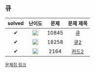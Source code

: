 ## 큐

| solved | 난이도 | 문제 | 문제 제목 |
| :--: | :--: | :--: | :--: |
| ✔ | <img src="https://static.solved.ac/tier_small/7.svg" alt="S4" class="css-1vnxcg0" width=20 height=20 align=center > | 10845 | [큐](https://www.acmicpc.net/problem/10845) |
| ✔ | <img src="https://static.solved.ac/tier_small/7.svg" alt="S4" class="css-1vnxcg0" width=20 height=20 align=center > | 18258 | [큐2](https://www.acmicpc.net/problem/18258) |
| ✔ | <img src="https://static.solved.ac/tier_small/7.svg" alt="S4" class="css-1vnxcg0" width=20 height=20 align=center > | 2164 | [카드2](https://www.acmicpc.net/problem/2164) |

[문제집 링크](https://www.acmicpc.net/workbook/view/7310)

<!-- 티어 표시 이미지 출처: https://help.solved.ac/ko/stats/ac-rating -->
